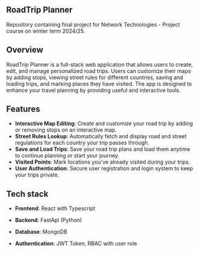 ## RoadTrip Planner

Repository containing final project for Network Technologies - Project course on winter term 2024/25.

## Overview

RoadTrip Planner is a full-stack web application that allows users to create, edit, and manage personalized road trips.
Users can customize their maps by adding stops, viewing street rules for different countries, saving and loading trips, and marking places they have visited.
The app is designed to enhance your travel planning by providing useful and interactive tools.

## Features

- **Interactive Map Editing**: Create and customize your road trip by adding or removing stops on an interactive map.
- **Street Rules Lookup**: Automatically fetch and display road and street regulations for each country your trip passes through.
- **Save and Load Trips**: Save your road trip plans and load them anytime to continue planning or start your journey.
- **Visited Points**: Mark locations you've already visited during your trips.
- **User Authentication**: Secure user registration and login system to keep your trips private.

## Tech stack

- **Frontend**:
  React with Typescript

- **Backend**:
  FastApi (Python)

- **Database**:
  MongoDB

- **Authentication**:
  JWT Token, RBAC with user role
